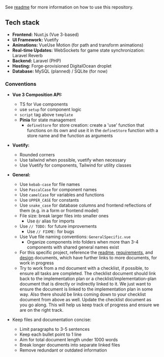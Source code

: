 See [readme](README.md) for more information on how to use this repository.

## Tech stack

- **Frontend:** Nuxt.js (Vue 3-based)
- **UI Framework:** Vuetify
- **Animations:** VueUse Motion (for path and transform animations)
- **Real-time Updates:** WebSockets for game state synchronization: Laravel Reverb
- **Backend:** Laravel (PHP)
- **Hosting:** Forge-provisioned DigitalOcean droplet
- **Database:** MySQL (planned) / SQLite (for now)

### Conventions

- **Vue 3 Composition API:**

  - TS for Vue components
  - use `setup` for component logic
  - `script` tag above `template`
  - **Pinia** for state management
    - `defineStore` for store creation: create a 'use' function that functions on its own and use it in the `defineStore` function with a store name and the function as arguments

- **Vuetify:**

  - Rounded corners
  - Use tailwind when possible, vuetify when necessary
  - Use Vuetify for components, Tailwind for utility classes

- **General:**
  - Use `kebab-case` for file names
  - Use `PascalCase` for component names
  - Use `camelCase` for variables and functions
  - Use `UPPER_CASE` for constants
  - Use `snake_case` for database columns and frontend reflections of them (e.g. in a form or frontend model)
  - File size: break larger files into smaller ones
    - Use `@/` alias for imports
  - Use `// TODO:` for future improvements
    - Use `// FIXME:` for bugs
  - Use Vue file naming conventions: `GeneralSpecific.vue`
    - Organize components into folders when more than 3-4 components with shared general names exist
  - For this specific project, reference the [readme](../../README.md), [requirements](../../docs/MadDndLibs_Requirements.md), and [design](../../docs/Implementation-Plan.md) documents, which have further links to more documents, for work in progress
  - Try to work from a md document with a checklist, if possible, to ensure all tasks are completed. The checklist document should link back to the implementation plan or a checklist/implementation-plan document that is directly or indirectly linked to it. We just want to ensure the document is linked to the implementation plan in some way. Also there should be links coming down to your checklist document from above as well. Update the checklist document as you go along. This will help us keep track of progress and ensure we are on the right track.
- Keep files and documentation concise:
  - Limit paragraphs to 3-5 sentences
  - Keep each bullet point to 1 line
  - Aim for total document length under 1000 words
  - Break longer documents into separate linked files
  - Remove redundant or outdated information
